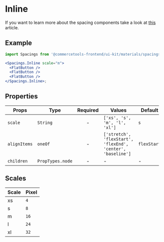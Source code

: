 # Inline

If you want to learn more about the spacing components take a look at
[this](https://medium.com/eightshapes-llc/space-in-design-systems-188bcbae0d62)
article.

## Example

```jsx
import Spacings from '@commercetools-frontend/ui-kit/materials/spacings';

<Spacings.Inline scale="m">
  <FlatButton />
  <FlatButton />
  <FlatButton />
</Spacings.Inline>;
```

## Properties

| Props        | Type             | Required | Values                                                      | Default     |
| ------------ | ---------------- | :------: | ----------------------------------------------------------- | ----------- |
| `scale`      | `String`         |    -     | `['xs', 's', 'm', 'l', 'xl']`                               | `s`         |
| `alignItems` | `oneOf`          |    -     | `['stretch', 'flexStart', 'flexEnd', 'center', 'baseline']` | `flexStart` |
| `children`   | `PropTypes.node` |    -     | -                                                           | -           |

## Scales

| Scale | Pixel |
| :---- | :---- |
| xs    | `4`   |
| s     | `8`   |
| m     | `16`  |
| l     | `24`  |
| xl    | `32`  |

